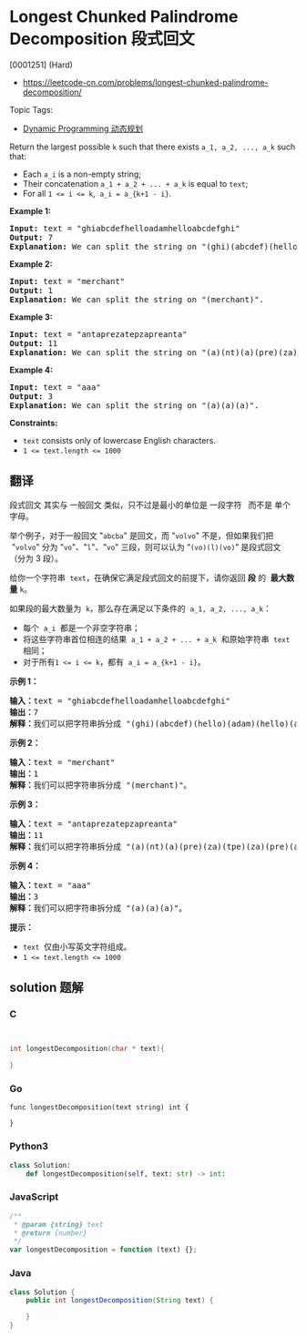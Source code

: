 # Longest Chunked Palindrome Decomposition 段式回文

[0001251] (Hard)

- https://leetcode-cn.com/problems/longest-chunked-palindrome-decomposition/

Topic Tags:

- [Dynamic Programming 动态规划](https://leetcode-cn.com/tag/dynamic-programming/)

Return the largest possible `k` such that there exists `a_1, a_2, ..., a_k` such that:

- Each `a_i` is a non-empty string;
- Their concatenation `a_1 + a_2 + ... + a_k` is equal to `text`;
- For all `1 <= i <= k`,  `a_i = a_{k+1 - i}`.

**Example 1:**

<pre><strong>Input:</strong> text = "ghiabcdefhelloadamhelloabcdefghi"
<strong>Output:</strong> 7
<strong>Explanation:</strong> We can split the string on "(ghi)(abcdef)(hello)(adam)(hello)(abcdef)(ghi)".
</pre>

**Example 2:**

<pre><strong>Input:</strong> text = "merchant"
<strong>Output:</strong> 1
<strong>Explanation:</strong> We can split the string on "(merchant)".
</pre>

**Example 3:**

<pre><strong>Input:</strong> text = "antaprezatepzapreanta"
<strong>Output:</strong> 11
<strong>Explanation:</strong> We can split the string on "(a)(nt)(a)(pre)(za)(tpe)(za)(pre)(a)(nt)(a)".
</pre>

**Example 4:**

<pre><strong>Input:</strong> text = "aaa"
<strong>Output:</strong> 3
<strong>Explanation:</strong> We can split the string on "(a)(a)(a)".
</pre>

**Constraints:**

- `text` consists only of lowercase English characters.
- `1 <= text.length <= 1000`

## 翻译

段式回文 其实与 一般回文 类似，只不过是最小的单位是 一段字符   而不是 单个字母。

举个例子，对于一般回文 "`abcba`" 是回文，而 "`volvo`" 不是，但如果我们把  "`volvo`" 分为 "`vo`"、"`l`"、"`vo`" 三段，则可以认为 “`(vo)(l)(vo)`” 是段式回文（分为 3 段）。

给你一个字符串  `text`，在确保它满足段式回文的前提下，请你返回 **段** 的  **最大数量** `k`。

如果段的最大数量为  `k`，那么存在满足以下条件的  `a_1, a_2, ..., a_k`：

- 每个  `a_i`  都是一个非空字符串；
- 将这些字符串首位相连的结果  `a_1 + a_2 + ... + a_k`  和原始字符串  `text`  相同；
- 对于所有`1 <= i <= k`，都有  `a_i = a_{k+1 - i}`。

**示例 1：**

<pre><strong>输入：</strong>text = "ghiabcdefhelloadamhelloabcdefghi"
<strong>输出：</strong>7
<strong>解释：</strong>我们可以把字符串拆分成 "(ghi)(abcdef)(hello)(adam)(hello)(abcdef)(ghi)"。
</pre>

**示例 2：**

<pre><strong>输入：</strong>text = "merchant"
<strong>输出：</strong>1
<strong>解释：</strong>我们可以把字符串拆分成 "(merchant)"。
</pre>

**示例 3：**

<pre><strong>输入：</strong>text = "antaprezatepzapreanta"
<strong>输出：</strong>11
<strong>解释：</strong>我们可以把字符串拆分成 "(a)(nt)(a)(pre)(za)(tpe)(za)(pre)(a)(nt)(a)"。
</pre>

**示例 4：**

<pre><strong>输入：</strong>text = "aaa"
<strong>输出：</strong>3
<strong>解释：</strong>我们可以把字符串拆分成 "(a)(a)(a)"。
</pre>

**提示：**

- `text`  仅由小写英文字符组成。
- `1 <= text.length <= 1000`

## solution 题解

### C

```c


int longestDecomposition(char * text){

}


```

### Go

```golang
func longestDecomposition(text string) int {

}
```

### Python3

```python
class Solution:
    def longestDecomposition(self, text: str) -> int:

```

### JavaScript

```javascript
/**
 * @param {string} text
 * @return {number}
 */
var longestDecomposition = function (text) {};
```

### Java

```java
class Solution {
    public int longestDecomposition(String text) {

    }
}
```
